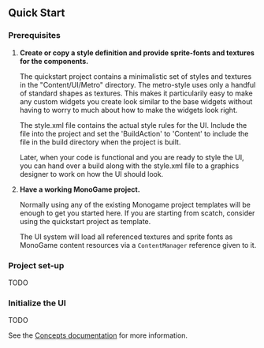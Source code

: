 ## Quick Start

### Prerequisites
1. **Create or copy a style definition and provide sprite-fonts and textures for the components.**
  
   The quickstart project contains a minimalistic set of styles and textures in the 
   "Content/UI/Metro" directory. The metro-style uses only a handful of standard 
   shapes as textures. This makes it particularily easy to make any custom widgets 
   you create look similar to the base widgets without having to worry to much about
   how to make the widgets look right. 
  
   The style.xml file contains the actual style rules for the UI. Include the file
   into the project and set the 'BuildAction' to 'Content' to include the file in
   the build directory when the project is built.

   Later, when your code is functional and you are ready to style the UI, you can
   hand over a build along with the style.xml file to a graphics designer to work
   on how the UI should look.

2. **Have a working MonoGame project.**

   Normally using any of the existing Monogame project templates will be enough to
   get you started here. If you are starting from scatch, consider using the quickstart
   project as template. 

   The UI system will load all referenced textures and sprite fonts as MonoGame content
   resources via a ``ContentManager`` reference given to it. 

### Project set-up

TODO
  
### Initialize the UI

TODO

See the [Concepts documentation](concepts.md) for more information.
